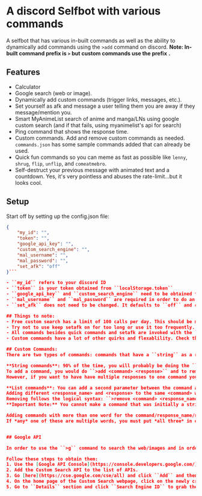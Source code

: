 # A discord Selfbot with various commands

A selfbot that has various in-built commands as well as the ability to dynamically add commands using the ``>add`` command on discord. **Note: In-built command prefix is ``>`` but custom commands use the prefix ``.``**

## Features

- Calculator
- Google search (web or image).
- Dynamically add custom commands (trigger links, messages, etc.).
- Set yourself as afk and message a user telling them you are away if they message/mention you.
- Smart MyAnimeList search of anime and manga/LNs using google custom search (and if that fails, using myanimelist's api for search)
- Ping command that shows the response time.
- Custom commands. Add and remove custom commands as needed. ``commands.json`` has some sample commands added that can already be used.
- Quick fun commands so you can meme as fast as possible like ``lenny``, ``shrug``, ``flip``, ``unflip``, and ``comeatmebro``.
- Self-destruct your previous message with animated text and a countdown. Yes, it's very pointless and abuses the rate-limit...but it looks cool.

## Setup

Start off by setting up the config.json file:

```json
{
	"my_id": "",
	"token": "",
	"google_api_key": "",
    "custom_search_engine": "",
	"mal_username": "",
    "mal_password": "",
	"set_afk": "off"
}```

- ``my_id`` refers to your discord ID
- ``token`` is your token obtained from ``localStorage.token``
- ``google_api_key`` and ``custom_search_engine`` need to be obtained from Google. See **Google API** section below for instructions.
- ``mal_username`` and ``mal_password`` are required in order to do an MAL search. This is required in order to use the MAL API to grab anime/manga information and is not used for anything else. A normal MAL account will suffice.
- ``set_afk`` does not need to be changed. It defaults to ``off`` and can be changed through Discord by doing ``setafk on`` or ``setafk off`` (no > needed).

## Things to note:
- Free custom search has a limit of 100 calls per day. This should be more than enough in my opinion but feel free to pay for more if you would like, although I don't think it's needed.
- Try not to use keep setafk on for too long or use it too frequently. Technically, responding to someone else's ping with an automated response counts as someone else using your selfbot commands and this shouldn't really be a thing. Highly suggested to be used as a fun gimmik rather than for actual use all the time.
- All commands besides quick commands and setafk are invoked with the ``>`` prefix, **however, custom commands use the prefix ``.``**
- Custom commands have a lot of other quirks and flexablility. Check the **Custom commands** section below to see how you can do stuff like add more than one response for a command, get a random response for a command, add commands that have multiple words, etc.

## Custom Commands:
There are two types of commands: commands that have a ``string`` as a response and commands that have a ``list`` as a response.

**String commands**: 90% of the time, you will probably be doing the ``string`` command type with something like ``.<command>`` to get the response. Ex: ``.hakomari`` leads to the response ``https://myanimelist.net/manga/55215/Utsuro_no_Hako_to_Zero_no_Maria``
To add a command, you would do ``>add <command> <response>`` and to remove a command, you would do ``>remove <command>``
However, if you want to have have multiple responses to one command you would use the ``list`` command type.

**List commands**: You can add a second parameter between the command and the response like so: ``>add <command> <response_name> <response>`` Ex: ``>add kaguya cute http://i.imgur.com/LtdE1zW.jpg``.
Adding different <response_name> and <response> to the same <command> will just append it to the list of responses for that command. You can invoke a specific response with ``.<command> <response_name>`` or ``.<command> <index>`` and you can also just get a random response from the list with ``.<command>``.
Removing follows the logical syntax: ``>remove <command> <response_name>`` to remove a specific response from the command and ``>remove <command>`` to remove the entire command.
**Important Note:** You cannot make a command that was initially a string command into a list command by adding a second response to a string command. You must the string command and add it as a list command.

Adding commands with more than one word for the command/response_name/response:
If *any* one of these are multiple words, you must put *all three* in quotes. Ex: ``>add "kaguya" "how cute" "http://i.imgur.com/LtdE1zW.jpg"`` or ``>"get good" "https://cdn.discordapp.com/attachments/240823952459431936/266807454506024961/lpLiH3n.png"`` etc.


## Google API

In order to use the ``>g`` command to search the web/images and in order to get more accurate MyAnimeList search results, you will need a Google API key and a Custom Search Engine ID.

Follow these steps to obtain them:
1. Use the [Google API Console](https://console.developers.google.com/) to obtain an API key. [Follow these steps](https://developers.google.com/maps/documentation/android-api/signup) if you are not sure how to go about it. Once you have it, paste it into the empty quotes for ``google_api_key``.
2. Add the Custom Search API to the list of APIs.
3. Go [here](https://cse.google.com/cse/all) and click ``Add`` and then ``Create`` (don't change anything in the Add page)
4. On the home page of the Custom Search webpage, click on the newly created search engine and change the ``Sites to Search`` option to ``Search the entire web by emphasize included sites``. You should have no sites included so this will just do a normal google search like we want.
5. Go to ``Details`` section and click ``Search Engine ID`` to grab the ID. Copy this and add it for ``custom_search_engine`` in the config.json.
